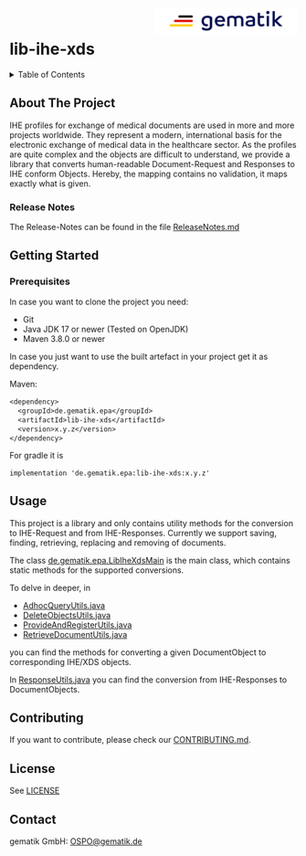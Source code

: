<img align="right" width="250" height="47" src="Gematik_Logo_Flag_With_Background.png"/> <br/> 

# lib-ihe-xds

<details>
  <summary>Table of Contents</summary>
  <ol>
    <li>
      <a href="#about-the-project">About The Project</a>
    <li>
      <a href="#getting-started">Getting Started</a>
    </li>
    <li><a href="#usage">Usage</a></li>
    <li><a href="#contributing">Contributing</a></li>
    <li><a href="#license">License</a></li>
    <li><a href="#contact">Contact</a></li>
  </ol>
</details>

## About The Project

IHE profiles for exchange of medical documents are used in more and more projects worldwide. They represent a modern, international basis for the electronic exchange of medical data in the healthcare sector. 
As the profiles are quite complex and the objects are difficult to understand, we provide a library that converts human-readable Document-Request and Responses to IHE conform Objects. Hereby, the mapping contains no validation, it maps exactly what is given.

### Release Notes
The Release-Notes can be found in the file [ReleaseNotes.md](./ReleaseNotes.md)

## Getting Started

### Prerequisites
In case you want to clone the project you need:
* Git
* Java JDK 17 or newer (Tested on OpenJDK)
* Maven 3.8.0 or newer

In case you just want to use the built artefact in your project get it as dependency.

Maven:

    <dependency>
      <groupId>de.gematik.epa</groupId>
      <artifactId>lib-ihe-xds</artifactId>
      <version>x.y.z</version>
    </dependency>  

For gradle it is

    implementation 'de.gematik.epa:lib-ihe-xds:x.y.z'

## Usage

This project is a library and only contains utility methods for the conversion to IHE-Request and from IHE-Responses. 
Currently we support saving, finding, retrieving, replacing and removing of documents.

The class [de.gematik.epa.LibIheXdsMain](src/main/java/de/gematik/epa/LibIheXdsMain.java) is the main class,
which contains static methods for the supported conversions.

To delve in deeper, in 
- [AdhocQueryUtils.java](src/main/java/de/gematik/epa/conversion/AdhocQueryUtils.java)
- [DeleteObjectsUtils.java](src/main/java/de/gematik/epa/conversion/DeleteObjectUtils.java)
- [ProvideAndRegisterUtils.java](src/main/java/de/gematik/epa/conversion/ProvideAndRegisterUtils.java)
- [RetrieveDocumentUtils.java](src/main/java/de/gematik/epa/conversion/RetrieveDocumentUtils.java)

you can find the methods for converting a given DocumentObject to corresponding IHE/XDS objects.

In [ResponseUtils.java](src/main/java/de/gematik/epa/conversion/ResponseUtils.java) you can find the conversion from IHE-Responses to DocumentObjects.

## Contributing
If you want to contribute, please check our [CONTRIBUTING.md](./CONTRIBUTING.md).

## License
See [LICENSE](./LICENSE)

## Contact
gematik GmbH: [OSPO@gematik.de](mailto:OSPO@gematik.de)